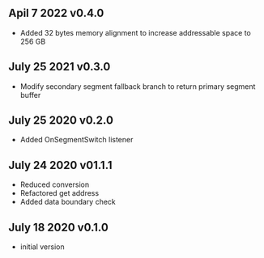 ## Apil 7 2022 v0.4.0
* Added 32 bytes memory alignment to increase addressable space to 256 GB

## July 25 2021 v0.3.0
* Modify secondary segment fallback branch to return primary segment buffer

## July 25 2020 v0.2.0
* Added OnSegmentSwitch listener

## July 24 2020 v01.1.1
 * Reduced conversion
 * Refactored get address
 * Added data boundary check 

## July 18 2020 v0.1.0
 * initial version 

